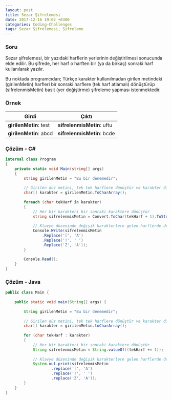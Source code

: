 ```yaml
---
layout: post
title: Sezar Şifrelemesi
date: 2017-12-16 19:02 +0300
categories: Coding-Challenges
tags: Sezar Şifrelemesi, Şifreleme
---
```

### Soru
Sezar şifrelemesi, bir yazıdaki harflerin yerlerinin değiştirilmesi sonucunda elde edilir. Bu şifrede, her harf o harften bir (ya da birkaç) sonraki harf kullanılarak yazılır. 

Bu noktada programcıdan; Türkçe karakter kullanılmadan girilen metindeki (girilenMetin) harfleri bir sonraki harflere (tek harf atlamalı) dönüştürüp (sifrelenmisMetin) basit (yer değiştirme) şifreleme yapması istenmektedir.

### Örnek

| Girdi                  | Çıktı                      |
|------------------------|----------------------------|
| **girilenMetin**: test | **sifrelenmisMetin**: uftu |
| **girilenMetin**: abcd | **sifrelenmisMetin**: bcde |

### Çözüm - C#
```csharp
internal class Program
{
    private static void Main(string[] args)
    {
        string girilenMetin = "Bu bir denemedir";
 
        // Girilen düz metini, tek tek harflere dönüştür ve karakter dizisine at
        char[] karakter = girilenMetin.ToCharArray();
 
        foreach (char tekHarf in karakter)
        {
            // Her bir karakteri bir sonraki karaktere dönüştür
            string sifrelenmisMetin = Convert.ToChar(tekHarf + 1).ToString();
 
            // Klavye düzeninde değişik karakterlere gelen harflerde değişim yaparak yazdır
            Console.Write(sifrelenmisMetin
                .Replace('[', 'A')
                .Replace('!', ' ')
                .Replace('Z', 'A'));
        }
 
        Console.Read();
    }
}
```

### Çözüm - Java
```java
public class Main {
 
    public static void main(String[] args) {
 
        String girilenMetin = "Bu bir denemedir";
 
        // Girilen düz metini, tek tek harflere dönüştür ve karakter dizisine at
        char[] karakter = girilenMetin.toCharArray();
 
        for (char tekHarf : karakter)
        {
            // Her bir karakteri bir sonraki karaktere dönüştür
            String sifrelenmisMetin = String.valueOf((tekHarf += 1));
 
            // Klavye düzeninde değişik karakterlere gelen harflerde değişim yaparak yazdır
            System.out.print(sifrelenmisMetin
                    .replace('[', 'A')
                    .replace('!', ' ')
                    .replace('Z', 'A'));
        }
    }
}
```